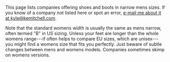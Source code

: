 This page lists companies offering shoes and boots in narrow mens sizes.  If you know of a company not listed here or spot an error, [e-mail me about it at kyle@kemitchell.com](mailto:kyle@kemitchell.com?subject=Narrow-Width%20Shoes).

Note that the standard womens width is usually the same as mens narrow, often termed "B" in US sizing.  Unless your feet are longer than the whole womens range---if often helps to compare EU sizes, which are unisex---you might find a womens size that fits you perfectly.  Just beware of subtle changes between mens and womens models.  Companies sometimes skimp on womens versions.
